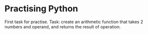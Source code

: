 # Practising Python
First task for practise.
Task: create an arithmetic function that takes 2 numbers and operand, and returns the result of operation.
